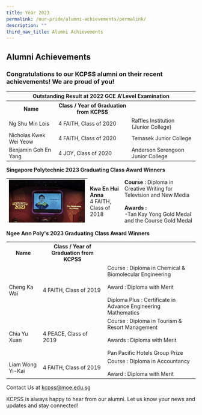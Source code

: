 ```yaml
---
title: Year 2023
permalink: /our-pride/alumni-achievements/permalink/
description: ""
third_nav_title: Alumni Achievements
---
```

## Alumni Achievements

### Congratulations to our KCPSS alumni on their recent achievements! We are proud of you!

<table>
<thead>
  <tr>
    <th colspan="3">Outstanding Result at 2022 GCE A'Level Examination</th>
  </tr>
</thead>
<tbody>
  <tr>
    <th>Name</th>
    <th>Class / Year of Graduation from KCPSS</th>
    <td></td>
  </tr>
  <tr>
    <td>Ng Shu Min Lois</td>
    <td>4 FAITH, Class of 2020</td>
    <td>Raffles Institution (Junior College)</td>
  </tr>
  <tr>
    <td> Nicholas Kwek Wei Yeow</td>
    <td>4 FAITH, Class of 2020</td>
    <td>Temasek Junior College</td>
  </tr>
  <tr>
    <td> Benjamin Goh En Yang</td>
    <td>4 JOY, Class of 2020</td>
    <td>Anderson Serengoon Junior College<br></td>
  </tr>
</tbody>
</table>

**Singapore Polytechnic 2023 Graduating Class Award Winners**

<table>
<thead>
  <tr>
    <th><img src="/images/The%20Kuo%20Chuan%20Experience/Our%20Pride/Alumni%20Achievements/kwanenhui.jpg" style="width:100%" alt="TanSongYi.jpg"></th>
		<td><b>Kwa En Hui Anna</b><br>4 FAITH, Class of 2018</td>
		<td><b>Course :</b> Diploma in Creative Writing for Television and New Media<br><br><b>Awards :</b><br>-Tan Kay Yong Gold Medal and the Course Gold Medal<br></td>
  </tr>
</thead>

</table>

**Ngee Ann Poly's 2023 Graduating Class Award Winners**

<table>
<thead>
  <tr>
   
  </tr>
</thead>
<tbody>
  <tr>
    <th>Name</th>
    <th>Class / Year of Graduation from KCPSS</th>
    <td></td>
  </tr>
  <tr>
    <td>Cheng Ka Wai</td>
    <td>4 FAITH, Class of 2019</td>
    <td>Course : Diploma in Chemical &amp; Biomolecular Engineering<br><br>Award : Diploma with Merit<br><br>Diploma Plus : Certificate in Advance Engineering Mathematics</td>
  </tr>
  <tr>
    <td> Chia Yu Xuan</td>
    <td>4 PEACE, Class of 2019</td>
    <td>Course : Diploma in Tourism &amp; Resort Management<br><br>Awards : Diploma with Merit<br><br>Pan Pacific Hotels Group Prize</td>
  </tr>
  <tr>
    <td>Liam Wong Yi-Kai</td>
    <td>4 FAITH, Class of 2019</td>
    <td>Course : Diploma in Accountancy<br><br>Award : Diploma with Merit</td>
  </tr>
</tbody>
</table>






Contact Us at&nbsp;<a href="mailto:kcpss@moe.edu.sg">kcpss@moe.edu.sg</a>

KCPSS is always happy to hear from our alumni. Let us know your news and updates and stay connected!